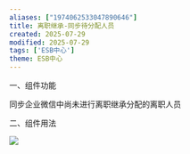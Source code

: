 ```yaml
---
aliases: ["1974062533047890646"]
title: 离职继承-同步待分配人员
created: 2025-07-29
modified: 2025-07-29
tags: ['ESB中心']
theme: ESB中心
---
```


一、组件功能

同步企业微信中尚未进行离职继承分配的离职人员

二、组件用法

![](https://myhelpdoc.oss-cn-heyuan.aliyuncs.com/mdimages/14966170c9270be7fa7838ed6967dc09.jpg)

